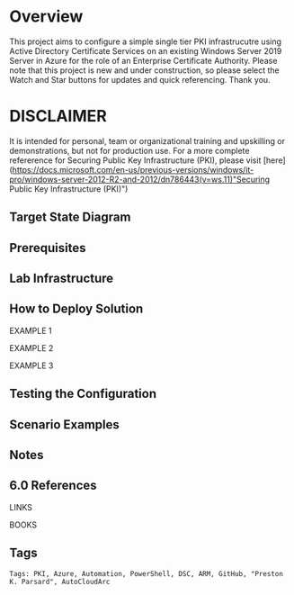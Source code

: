 # Overview

This project aims to configure a simple single tier PKI infrastrucutre using Active Directory Certificate Services on an existing Windows Server 2019 Server in Azure for the role of an Enterprise Certificate Authority. Please note that this project is new and under construction, so please select the Watch and Star buttons for updates and quick referencing. Thank you.

# DISCLAIMER
It is intended for personal, team or organizational training and upskilling or demonstrations, but not for production use. For a more complete refererence for Securing Public Key Infrastructure (PKI), please visit [here](https://docs.microsoft.com/en-us/previous-versions/windows/it-pro/windows-server-2012-R2-and-2012/dn786443(v=ws.11)"Securing Public Key Infrastructure (PKI)")

## Target State Diagram

## Prerequisites

## Lab Infrastructure

## How to Deploy Solution

EXAMPLE 1

EXAMPLE 2

EXAMPLE 3

## Testing the Configuration

## Scenario Examples

## Notes

## 6.0 References

LINKS

BOOKS

## Tags

`Tags: PKI, Azure, Automation, PowerShell, DSC, ARM, GitHub, "Preston K. Parsard", AutoCloudArc`
